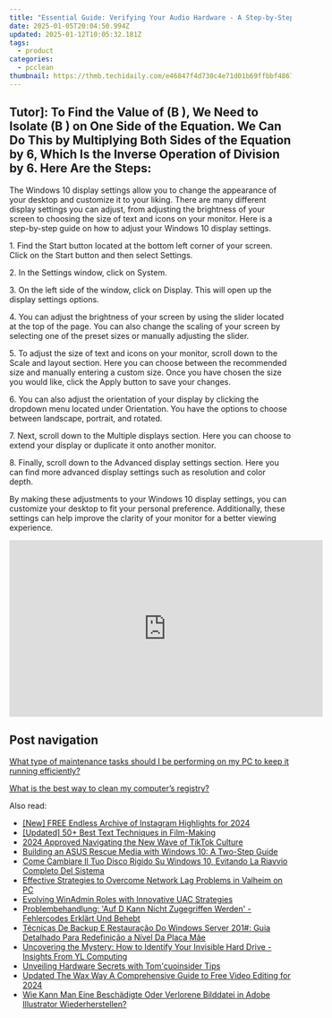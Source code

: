 ```yaml
---
title: "Essential Guide: Verifying Your Audio Hardware - A Step-by-Step Process"
date: 2025-01-05T20:04:50.994Z
updated: 2025-01-12T10:05:32.181Z
tags:
  - product
categories:
  - pcclean
thumbnail: https://thmb.techidaily.com/e46847f4d730c4e71d01b69ffbbf4867ec32380919d66b5ed5af5b5df6bd28ce.jpg
---
```


## Tutor]: To Find the Value of \(B \), We Need to Isolate \(B \) on One Side of the Equation. We Can Do This by Multiplying Both Sides of the Equation by 6, Which Is the Inverse Operation of Division by 6. Here Are the Steps:

The Windows 10 display settings allow you to change the appearance of your desktop and customize it to your liking. There are many different display settings you can adjust, from adjusting the brightness of your screen to choosing the size of text and icons on your monitor. Here is a step-by-step guide on how to adjust your Windows 10 display settings. 

1\. Find the Start button located at the bottom left corner of your screen. Click on the Start button and then select Settings.

2\. In the Settings window, click on System.

3\. On the left side of the window, click on Display. This will open up the display settings options. 

4\. You can adjust the brightness of your screen by using the slider located at the top of the page. You can also change the scaling of your screen by selecting one of the preset sizes or manually adjusting the slider.

5\. To adjust the size of text and icons on your monitor, scroll down to the Scale and layout section. Here you can choose between the recommended size and manually entering a custom size. Once you have chosen the size you would like, click the Apply button to save your changes.

6\. You can also adjust the orientation of your display by clicking the dropdown menu located under Orientation. You have the options to choose between landscape, portrait, and rotated.

7\. Next, scroll down to the Multiple displays section. Here you can choose to extend your display or duplicate it onto another monitor.

8\. Finally, scroll down to the Advanced display settings section. Here you can find more advanced display settings such as resolution and color depth. 

By making these adjustments to your Windows 10 display settings, you can customize your desktop to fit your personal preference. Additionally, these settings can help improve the clarity of your monitor for a better viewing experience.

<!-- affiliate ads begin -->
<iframe width="560" height="315" src="https://www.youtube.com/embed/VxFUhesNCKo?si=Ti0ui6DXYP12sjSs" title="YouTube video player" frameborder="0" allow="accelerometer; autoplay; clipboard-write; encrypted-media; gyroscope; picture-in-picture; web-share" referrerpolicy="strict-origin-when-cross-origin" allowfullscreen></iframe>
<!-- affiliate ads end -->

## Post navigation

[What type of maintenance tasks should I be performing on my PC to keep it running efficiently?](https://tools.techidaily.com/pcclean/products/)

[What is the best way to clean my computer’s registry?](https://tools.techidaily.com/pcclean/products/)

<ins class="adsbygoogle"
     style="display:block"
     data-ad-format="autorelaxed"
     data-ad-client="ca-pub-7571918770474297"
     data-ad-slot="1223367746"></ins>

<ins class="adsbygoogle"
     style="display:block"
     data-ad-client="ca-pub-7571918770474297"
     data-ad-slot="8358498916"
     data-ad-format="auto"
     data-full-width-responsive="true"></ins>

<span class="atpl-alsoreadstyle">Also read:</span>
<div><ul>
<li><a href="https://instagram-video-files.techidaily.com/new-free-endless-archive-of-instagram-highlights-for-2024/"><u>[New] FREE Endless Archive of Instagram Highlights for 2024</u></a></li>
<li><a href="https://extra-tips.techidaily.com/updated-50plus-best-text-techniques-in-film-making/"><u>[Updated] 50+ Best Text Techniques in Film-Making</u></a></li>
<li><a href="https://tiktok-videos.techidaily.com/2024-approved-navigating-the-new-wave-of-tiktok-culture/"><u>2024 Approved Navigating the New Wave of TikTok Culture</u></a></li>
<li><a href="https://discover-able.techidaily.com/building-an-asus-rescue-media-with-windows-10-a-two-step-guide/"><u>Building an ASUS Rescue Media with Windows 10: A Two-Step Guide</u></a></li>
<li><a href="https://discover-able.techidaily.com/come-cambiare-il-tuo-disco-rigido-su-windows-10-evitando-la-riavvio-completo-del-sistema/"><u>Come Cambiare Il Tuo Disco Rigido Su Windows 10, Evitando La Riavvio Completo Del Sistema</u></a></li>
<li><a href="https://win-blog.techidaily.com/effective-strategies-to-overcome-network-lag-problems-in-valheim-on-pc/"><u>Effective Strategies to Overcome Network Lag Problems in Valheim on PC</u></a></li>
<li><a href="https://win11-tips.techidaily.com/evolving-winadmin-roles-with-innovative-uac-strategies/"><u>Evolving WinAdmin Roles with Innovative UAC Strategies</u></a></li>
<li><a href="https://discover-able.techidaily.com/problembehandlung-auf-d-kann-nicht-zugegriffen-werden-fehlercodes-erklart-und-behebt/"><u>Problembehandlung: 'Auf D Kann Nicht Zugegriffen Werden' - Fehlercodes Erklärt Und Behebt</u></a></li>
<li><a href="https://discover-able.techidaily.com/tecnicas-de-backup-e-restauracao-do-windows-server-201-guia-detalhado-para-redefinicao-a-nivel-da-placa-mae/"><u>Técnicas De Backup E Restauração Do Windows Server 201#: Guia Detalhado Para Redefinição a Nível Da Placa Mãe</u></a></li>
<li><a href="https://win-tricks.techidaily.com/uncovering-the-mystery-how-to-identify-your-invisible-hard-drive-insights-from-yl-computing/"><u>Uncovering the Mystery: How to Identify Your Invisible Hard Drive - Insights From YL Computing</u></a></li>
<li><a href="https://hardware-tips.techidaily.com/unveiling-hardware-secrets-with-tomcuoinsider-tips/"><u>Unveiling Hardware Secrets with Tom'cuoinsider Tips</u></a></li>
<li><a href="https://video-ai-editor.techidaily.com/updated-the-wax-way-a-comprehensive-guide-to-free-video-editing-for-2024/"><u>Updated The Wax Way A Comprehensive Guide to Free Video Editing for 2024</u></a></li>
<li><a href="https://discover-able.techidaily.com/wie-kann-man-eine-beschadigte-oder-verlorene-bilddatei-in-adobe-illustrator-wiederherstellen/"><u>Wie Kann Man Eine Beschädigte Oder Verlorene Bilddatei in Adobe Illustrator Wiederherstellen?</u></a></li>
</ul></div>

